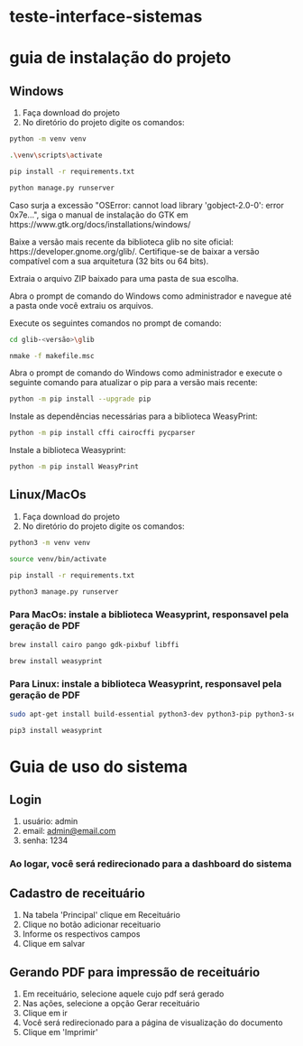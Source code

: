 # teste-interface-sistemas

# guia de instalação do projeto

## Windows
1. Faça download do projeto
2. No diretório do projeto digite os comandos:
```sh 
python -m venv venv
```

```sh 
.\venv\scripts\activate
```

```sh 
pip install -r requirements.txt
```
```sh 
python manage.py runserver 
```
<p>Caso surja a excessão "OSError: cannot load library 'gobject-2.0-0': error 0x7e...", siga o manual de instalação do GTK em https://www.gtk.org/docs/installations/windows/</p>
<p>
Baixe a versão mais recente da biblioteca glib no site oficial: https://developer.gnome.org/glib/. Certifique-se de baixar a versão compatível com a sua arquitetura (32 bits ou 64 bits).<br/>

Extraia o arquivo ZIP baixado para uma pasta de sua escolha.<br/>

Abra o prompt de comando do Windows como administrador e navegue até a pasta onde você extraiu os arquivos.<br/>

Execute os seguintes comandos no prompt de comando:
<br/>
```sh
cd glib-<versão>\glib
```
```sh
nmake -f makefile.msc
```
</p>

<p>
Abra o prompt de comando do Windows como administrador e execute o seguinte comando para atualizar o pip para a versão mais recente:<br/>

```sh
python -m pip install --upgrade pip
```
Instale as dependências necessárias para a biblioteca WeasyPrint:
```sh
python -m pip install cffi cairocffi pycparser
```

Instale a biblioteca Weasyprint:
```sh
python -m pip install WeasyPrint
```
</p>

## Linux/MacOs
1. Faça download do projeto
2. No diretório do projeto digite os comandos:

```sh 
python3 -m venv venv
```
```sh 
source venv/bin/activate
```
```sh 
pip install -r requirements.txt
```
```sh 
python3 manage.py runserver
```


### Para MacOs: instale a biblioteca Weasyprint, responsavel pela geração de PDF

```sh
brew install cairo pango gdk-pixbuf libffi
```
```sh
brew install weasyprint
```
 

### Para Linux: instale a biblioteca Weasyprint, responsavel pela geração de PDF
```sh 
sudo apt-get install build-essential python3-dev python3-pip python3-setuptools python3-wheel python3-cffi libcairo2 libpango-1.0-0 libpangocairo-1.0-0 libgdk-pixbuf2.0-0 libffi-dev shared-mime-info
```

```sh 
pip3 install weasyprint
``` 


# Guia de uso do sistema

## Login

1. usuário: admin
2. email: admin@email.com
3. senha: 1234

### Ao logar, você será redirecionado para a dashboard do sistema

## Cadastro de receituário

1. Na tabela 'Principal' clique em Receituário
2. Clique no botão adicionar receituario
3. Informe os respectivos campos
4. Clique em salvar

## Gerando PDF para impressão de receituário
1. Em receituário, selecione aquele cujo pdf será gerado
2. Nas ações, selecione a opção Gerar receituário
3. Clique em ir
4. Você será redirecionado para a página de visualização do documento
5. Clique em 'Imprimir'


